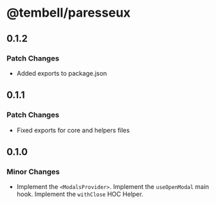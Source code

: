 # @tembell/paresseux

## 0.1.2

### Patch Changes

- Added exports to package.json

## 0.1.1

### Patch Changes

- Fixed exports for core and helpers files

## 0.1.0

### Minor Changes

- Implement the `<ModalsProvider>`.
  Implement the `useOpenModal` main hook.
  Implement the `withClose` HOC Helper.

